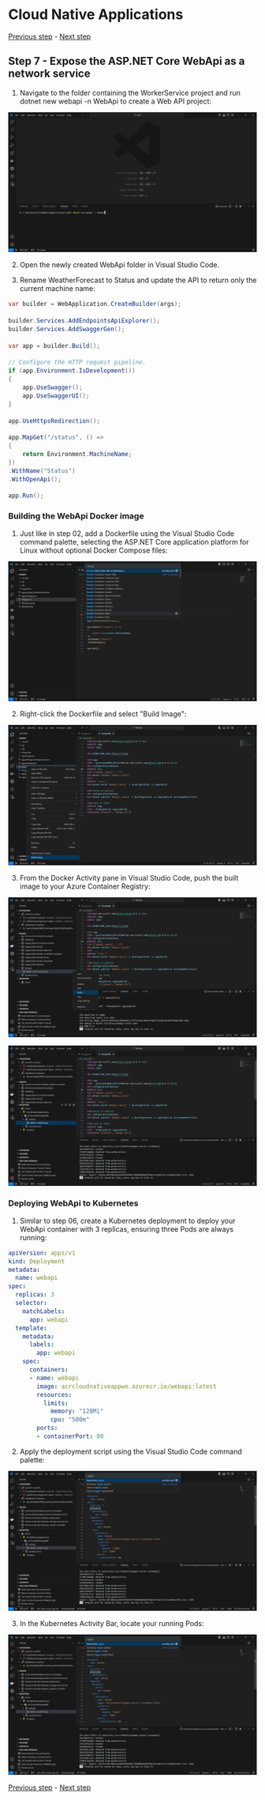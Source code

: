 # Cloud Native Applications

[Previous step](../step-06/README.md) - [Next step](../step-08/README.md)

## Step 7 - Expose the ASP.NET Core WebApi as a network service

1. Navigate to the folder containing the WorkerService project and run dotnet new webapi -n WebApi to create a Web API project:

![creating web api project](sshot-7-1.png)

2. Open the newly created WebApi folder in Visual Studio Code.

3. Rename WeatherForecast to Status and update the API to return only the current machine name:

```c#
var builder = WebApplication.CreateBuilder(args);

builder.Services.AddEndpointsApiExplorer();
builder.Services.AddSwaggerGen();

var app = builder.Build();

// Configure the HTTP request pipeline.
if (app.Environment.IsDevelopment())
{
    app.UseSwagger();
    app.UseSwaggerUI();
}

app.UseHttpsRedirection();

app.MapGet("/status", () =>
{
    return Environment.MachineName;
})
.WithName("Status")
.WithOpenApi();

app.Run();

```

### Building the WebApi Docker image

1. Just like in step 02, add a Dockerfile using the Visual Studio Code command palette, selecting the ASP.NET Core application platform for Linux without optional Docker Compose files:

![generating docker files](sshot-7-2.png)

2. Right-click the Dockerfile and select "Build Image":

![creating web api image](sshot-7-3.png)

3. From the Docker Activity pane in Visual Studio Code, push the built image to your Azure Container Registry:

![pushing web api image](sshot-7-4.png)

![web api image in container registry](sshot-7-5.png)

### Deploying WebApi to Kubernetes

1. Similar to step 06, create a Kubernetes deployment to deploy your WebApi container with 3 replicas, ensuring three Pods are always running:

```yaml
apiVersion: apps/v1
kind: Deployment
metadata:
  name: webapi
spec:
  replicas: 3
  selector:
    matchLabels:
      app: webapi
  template:
    metadata:
      labels:
        app: webapi
    spec:
      containers:
      - name: webapi
        image: acrcloudnativeappwe.azurecr.io/webapi:latest
        resources:
          limits:
            memory: "128Mi"
            cpu: "500m"
        ports:
        - containerPort: 80
```

2. Apply the deployment script using the Visual Studio Code command palette:

![deploying web api to kubernetes](sshot-7-6.png)

3. In the Kubernetes Activity Bar, locate your running Pods:

![web api deployed to kubernetes](sshot-7-6.png)


[Previous step](../step-06/README.md) - [Next step](../step-08/README.md)